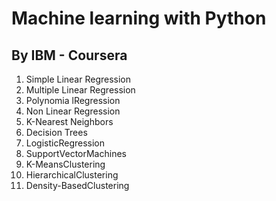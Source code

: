 # Machine learning with Python

## By IBM - Coursera


1.  Simple Linear Regression
2.  Multiple Linear Regression
3.  Polynomia lRegression
4.  Non Linear Regression
5.  K-Nearest Neighbors
6.  Decision Trees
7.  LogisticRegression
8.  SupportVectorMachines
9.  K-MeansClustering
10. HierarchicalClustering
11. Density-BasedClustering
